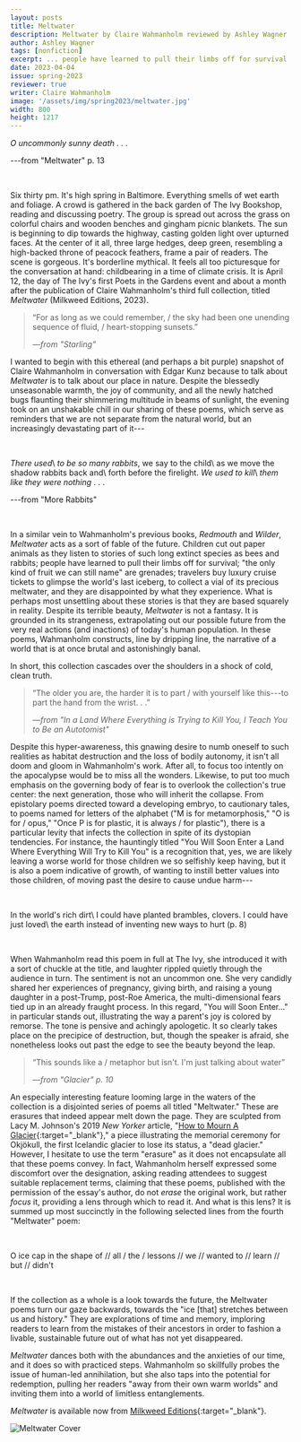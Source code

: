 ```yaml
---
layout: posts
title: Meltwater
description: Meltwater by Claire Wahmanholm reviewed by Ashley Wagner
author: Ashley Wagner
tags: [nonfiction]
excerpt: ... people have learned to pull their limbs off for survival ...
date: 2023-04-04
issue: spring-2023
reviewer: true
writer: Claire Wahmanholm
image: '/assets/img/spring2023/meltwater.jpg'
width: 800
height: 1217
---
```


*O uncommonly sunny death . . .*

---from "Meltwater" p. 13

<br>

Six thirty pm. It's high spring in Baltimore. Everything smells of wet
earth and foliage. A crowd is gathered in the back garden of The Ivy
Bookshop, reading and discussing poetry. The group is spread out across
the grass on colorful chairs and wooden benches and gingham picnic
blankets. The sun is beginning to dip towards the highway, casting
golden light over upturned faces. At the center of it all, three large
hedges, deep green, resembling a high-backed throne of peacock feathers,
frame a pair of readers. The scene is gorgeous. It's borderline
mythical. It feels all too picturesque for the conversation at hand:
childbearing in a time of climate crisis. It is April 12, the day of The
Ivy's first Poets in the Gardens event and about a month after the
publication of Claire Wahmanholm's third full collection, titled
*Meltwater* (Milkweed Editions, 2023).

<div class="u-release my-5">
    <div class="container">
    <blockquote class="blockquote">
    <p class="h2">&ldquo;For as long as we could remember, / the sky had been one unending
sequence of fluid, / heart-stopping sunsets.&rdquo;</p>
    <p>&mdash;<em>from "Starling"</em></p>
    </blockquote>
</div>
</div>

I wanted to begin with this ethereal (and perhaps a bit purple) snapshot
of Claire Wahmanholm in conversation with Edgar Kunz because to talk
about *Meltwater* is to talk about our place in nature. Despite the
blessedly unseasonable warmth, the joy of community, and all the newly
hatched bugs flaunting their shimmering multitude in beams of sunlight,
the evening took on an unshakable chill in our sharing of these poems,
which serve as reminders that we are not separate from the natural
world, but an increasingly devastating part of it---

<br>

*There used*\\
*to be so many rabbits*, we say to the child\\
as we move the shadow rabbits back and\\
forth before the firelight. *We used to kill*\\
*them like they were nothing* . . .

---from "More Rabbits"

<br>

In a similar vein to Wahmanholm's previous books, *Redmouth* and
*Wilder*, *Meltwater* acts as a sort of fable of the future. Children
cut out paper animals as they listen to stories of such long extinct
species as bees and rabbits; people have learned to pull their limbs off
for survival; "the only kind of fruit we can still name" are grenades;
travelers buy luxury cruise tickets to glimpse the world's last iceberg,
to collect a vial of its precious meltwater, and they are disappointed
by what they experience. What is perhaps most unsettling about these
stories is that they are based squarely in reality. Despite its terrible
beauty, *Meltwater* is not a fantasy. It is grounded in its strangeness,
extrapolating out our possible future from the very real actions (and
inactions) of today's human population. In these poems, Wahmanholm
constructs, line by dripping line, the narrative of a world that is at
once brutal and astonishingly banal.

In short, this collection cascades over the shoulders in a shock of
cold, clean truth.

<div class="u-release my-5">
    <div class="container">
    <blockquote class="blockquote">
    <p class="h2">&ldquo;The older you are, the harder it is to part / with yourself like
this---to part the hand from the wrist. . .&rdquo;</p>
    <p>&mdash;<em>from "In a Land Where Everything is Trying to Kill You, I Teach You to
Be an Autotomist"</em></p>
    </blockquote>
</div>
</div>

Despite this hyper-awareness, this gnawing desire to numb oneself to
such realities as habitat destruction and the loss of bodily autonomy,
it isn't all doom and gloom in Wahmanholm's work. After all, to focus
too intently on the apocalypse would be to miss all the wonders.
Likewise, to put too much emphasis on the governing body of fear is to
overlook the collection's true center: the next generation, those who
will inherit the collapse. From epistolary poems directed toward a
developing embryo, to cautionary tales, to poems named for letters of
the alphabet ("M is for metamorphosis," "O is for / opus," "Once P is
for plastic, it is always / for plastic"), there is a particular levity
that infects the collection in spite of its dystopian tendencies. For
instance, the hauntingly titled "You Will Soon Enter a Land Where
Everything Will Try to Kill You" is a recognition that, yes, we are
likely leaving a worse world for those children we so selfishly keep
having, but it is also a poem indicative of growth, of wanting to
instill better values into those children, of moving past the desire to
cause undue harm---

<br>

In the world's rich dirt\\
I could have planted brambles, clovers. I could have just loved\\
the earth instead of inventing new ways to hurt (p. 8)

<br>

When Wahmanholm read this poem in full at The Ivy, she introduced it
with a sort of chuckle at the title, and laughter rippled quietly
through the audience in turn. The sentiment is not an uncommon one. She
very candidly shared her experiences of pregnancy, giving birth, and
raising a young daughter in a post-Trump, post-Roe America, the
multi-dimensional fears tied up in an already fraught process. In this
regard, "You will Soon Enter..." in particular stands out, illustrating
the way a parent's joy is colored by remorse. The tone is pensive and
achingly apologetic. It so clearly takes place on the precipice of
destruction, but, though the speaker is afraid, she nonetheless looks
out past the edge to see the beauty beyond the leap.

<div class="u-release my-5">
    <div class="container">
    <blockquote class="blockquote">
    <p class="h2">&ldquo;This sounds like a / metaphor but isn't. I'm just talking about
water&rdquo;</p>
    <p>&mdash;<em>from "Glacier" p. 10</em></p>
    </blockquote>
</div>
</div>

An especially interesting feature looming large in the waters of the
collection is a disjointed series of poems all titled "Meltwater." These
are erasures that indeed appear melt down the page. They are sculpted
from Lacy M. Johnson's 2019 *New Yorker* article, "[How to Mourn A
Glacier](https://www.newyorker.com/news/dispatch/how-to-mourn-a-glacier){:target="_blank"},"
a piece illustrating the memorial ceremony for Okjökull, the first
Icelandic glacier to lose its status, a "dead glacier." However, I
hesitate to use the term "erasure" as it does not encapsulate all that
these poems convey. In fact, Wahmanholm herself expressed some
discomfort over the designation, asking reading attendees to suggest
suitable replacement terms, claiming that these poems, published with
the permission of the essay's author, do not *erase* the original work,
but rather *focus* it, providing a lens through which to read it. And
what is this lens? It is summed up most succinctly in the following
selected lines from the fourth "Meltwater" poem:

<br>

O ice cap in the shape of // all / the / lessons // we // wanted to //
learn // but // didn't

<br>

If the collection as a whole is a look towards the future, the Meltwater
poems turn our gaze backwards, towards the "ice \[that\] stretches
between us and history." They are explorations of time and memory,
imploring readers to learn from the mistakes of their ancestors in order
to fashion a livable, sustainable future out of what has not yet
disappeared.

*Meltwater* dances both with the abundances and the anxieties of our
time, and it does so with practiced steps. Wahmanholm so skillfully
probes the issue of human-led annihilation, but she also taps into the
potential for redemption, pulling her readers "away from their own warm
worlds" and inviting them into a world of limitless entanglements.

*Meltwater* is available now from [Milkweed
Editions](https://milkweed.org/book/meltwater){:target="_blank"}.

<img src="{{ '/assets/img/spring2023/meltwater.jpg' | prepend: site.baseurl }}" class="img-fluid mx-auto my-4 d-block" alt="Meltwater Cover"/>
